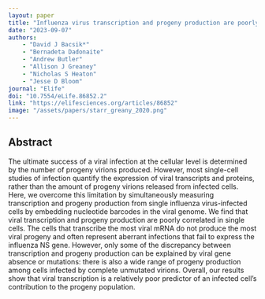 ```yaml
---
layout: paper
title: "Influenza virus transcription and progeny production are poorly correlated in single cells"
date: "2023-09-07"
authors: 
    - "David J Bacsik*"
    - "Bernadeta Dadonaite"
    - "Andrew Butler"
    - "Allison J Greaney"
    - "Nicholas S Heaton"
    - "Jesse D Bloom"
journal: "Elife"
doi: "10.7554/eLife.86852.2"
link: "https://elifesciences.org/articles/86852"
image: "/assets/papers/starr_greany_2020.png"
---
```


## Abstract

The ultimate success of a viral infection at the cellular level is determined by the number of progeny virions produced. However, most single-cell studies of infection quantify the expression of viral transcripts and proteins, rather than the amount of progeny virions released from infected cells. Here, we overcome this limitation by simultaneously measuring transcription and progeny production from single influenza virus-infected cells by embedding nucleotide barcodes in the viral genome. We find that viral transcription and progeny production are poorly correlated in single cells. The cells that transcribe the most viral mRNA do not produce the most viral progeny and often represent aberrant infections that fail to express the influenza NS gene. However, only some of the discrepancy between transcription and progeny production can be explained by viral gene absence or mutations: there is also a wide range of progeny production among cells infected by complete unmutated virions. Overall, our results show that viral transcription is a relatively poor predictor of an infected cell’s contribution to the progeny population.
